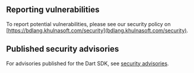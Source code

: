 ## Reporting vulnerabilities
To report potential vulnerabilities, please see our security policy on
[https://bdlang.khulnasoft.com/security](bdlang.khulnasoft.com/security).

## Published security advisories

For advisories published for the Dart SDK, see
[security advisories](https://github.com/bd-lang/bd-sdk/security/advisories?state=published).
